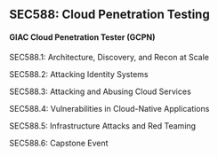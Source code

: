 ## SEC588: Cloud Penetration Testing

#### GIAC Cloud Penetration Tester (GCPN)

SEC588.1: Architecture, Discovery, and Recon at Scale

SEC588.2: Attacking Identity Systems

SEC588.3: Attacking and Abusing Cloud Services

SEC588.4: Vulnerabilities in Cloud-Native Applications

SEC588.5: Infrastructure Attacks and Red Teaming

SEC588.6: Capstone Event
